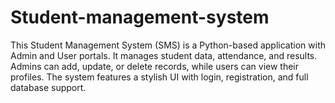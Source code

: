 # Student-management-system
This Student Management System (SMS) is a Python-based application with Admin and User portals. It manages student data, attendance, and results. Admins can add, update, or delete records, while users can view their profiles. The system features a stylish UI with login, registration, and full database support. 
